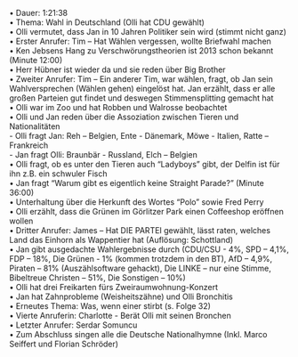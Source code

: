 • Dauer: 1:21:38  
• Thema: Wahl in Deutschland (Olli hat CDU gewählt)  
• Olli vermutet, dass Jan in 10 Jahren Politiker sein wird (stimmt nicht ganz)  
• Erster Anrufer: Tim – Hat Wählen vergessen, wollte Briefwahl machen  
• Ken Jebsens Hang zu Verschwörungstheorien ist 2013 schon bekannt (Minute 12:00)  
• Herr Hübner ist wieder da und sie reden über Big Brother  
• Zweiter Anrufer: Tim – Ein anderer Tim, war wählen, fragt, ob Jan sein Wahlversprechen (Wählen gehen) eingelöst hat. Jan erzählt, dass er alle großen Parteien gut findet und deswegen Stimmensplitting gemacht hat  
• Olli war im Zoo und hat Robben und Walrosse beobachtet  
• Olli und Jan reden über die Assoziation zwischen Tieren und Nationalitäten   
    - Olli fragt Jan: Reh – Belgien, Ente - Dänemark, Möwe - Italien, Ratte – Frankreich  
    - Jan fragt Olli: Braunbär - Russland, Elch – Belgien  
• Olli fragt, ob es unter den Tieren auch “Ladyboys” gibt, der Delfin ist für ihn z.B. ein schwuler Fisch  
• Jan fragt “Warum gibt es eigentlich keine Straight Parade?” (Minute 36:00)  
• Unterhaltung über die Herkunft des Wortes “Polo” sowie Fred Perry  
• Olli erzählt, dass die Grünen im Görlitzer Park einen Coffeeshop eröffnen wollen  
• Dritter Anrufer: James – Hat DIE PARTEI gewählt, lässt raten, welches Land das Einhorn als Wappentier hat (Auflösung: Schottland)  
• Jan gibt ausgedachte Wahlergebnisse durch (CDU/CSU - 4%, SPD – 4,1%, FDP – 18%, Die Grünen - 1% (kommen trotzdem in den BT), AfD – 4,9%, Piraten – 81% (Auszählsoftware gehackt), Die LINKE – nur eine Stimme, Bibeltreue Christen – 51%, Die Sonstigen – 10%)  
• Olli hat drei Freikarten fürs Zweiraumwohnung-Konzert  
• Jan hat Zahnprobleme (Weisheitszähne) und Olli Bronchitis  
• Erneutes Thema: Was, wenn einer stirbt (s. Folge 32)  
• Vierte Anruferin: Charlotte - Berät Olli mit seinen Bronchen  
• Letzter Anrufer: Serdar Somuncu  
• Zum Abschluss singen alle die Deutsche Nationalhymne (Inkl. Marco Seiffert und Florian Schröder)  
